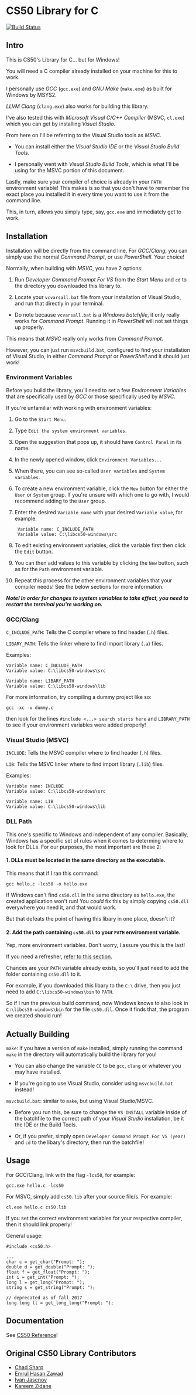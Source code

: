 # CS50 Library for C

[![Build Status](https://travis-ci.org/cs50/libcs50.svg?branch=master)](https://travis-ci.org/cs50/libcs50)

## Intro

This is CS50's Library for C... but for Windows!

You will need a C compiler already installed on your machine for this to work. 

I personally use *GCC* (`gcc.exe`) and *GNU Make* (`make.exe`) as built for Windows by MSYS2. 

*LLVM Clang* (`clang.exe`) also works for building this library.

I've also tested this with *Microsoft Visual C/C++ Compiler* (MSVC, `cl.exe`) which you can get by installing *Visual Studio*. 

From here on I'll be referring to the Visual Studio tools as *MSVC*.

* You can install either the *Visual Studio IDE* or the *Visual Studio Build Tools*. 

* I personally went with *Visual Studio Build Tools*, which is what I'll be using for the MSVC portion of this document.

Lastly, make sure your compiler of choice is already in your `PATH` environment variable! This makes is so that you don't have to remember the exact place you installed it in every time you want to use it from the command line. 

This, in turn, allows you simply type, say, `gcc.exe` and immediately get to work.

## Installation

Installation will be directly from the command line. For *GCC/Clang*, you can simply use the normal *Command Prompt*, or use *PowerShell*. Your choice!

Normally, when building with *MSVC*, you have 2 options:

1. Run *Developer Command Prompt For VS* from the *Start Menu* and `cd` to the directory you downloaded this library to.

2. Locate your `vcvarsall.bat` file from your installation of Visual Studio, and run that directly in your terminal. 

* Do note because `vcvarsall.bat` is a *Windows batchfile*, it only really works for *Command Prompt*. Running it in *PowerShell* will not set things up properly.

This means that *MSVC* really only works from *Command Prompt*.

However, you can just run `msvcbuild.bat`, configured to find your installation of Visual Studio, in either *Command Prompt* or *PowerShell* and it should just work!

### Environment Variables

Before you build the library, you'll need to set a few *Environment Variables* that are specifically used by *GCC* or those specifically used by *MSVC*. 

If you're unfamiliar with working with environment variables:

1. Go to the `Start Menu`.

2. Type `Edit the system environment variables`.

3. Open the suggestion that pops up, it should have `Control Panel` in its name.

4. In the newly opened window, click `Environment Variables...`

5. When there, you can see so-called `User variables` and `System variables`. 

6. To create a new environment variable, click the `New` button for either the `User` or `System` group. If you're unsure with which one to go with, I would recommend adding to the `User` group.

7. Enter the desired `Variable name` with your desired `Variable value`, for example:

        Variable name: C_INCLUDE_PATH
        Variable value: C:\libcs50-windows\src

8. To edit existing environment variables, click the variable first then click the `Edit` button. 

9. You can then add values to this variable by clicking the `New` button, such as for the `Path` environment variable.

10. Repeat this process for the other environment variables that your compiler needs! See the below sections for more information.

***Note! In order for changes to system variables to take effect, you need to restart the terminal you're working on.***

### GCC/Clang

`C_INCLUDE_PATH`: Tells the C compiler where to find header (`.h`) files.

`LIBARY_PATH`: Tells the linker where to find import library (`.a`) files.

Examples:

    Variable name: C_INCLUDE_PATH
    Variable value: C:\libcs50-windows\src

    Variable name: LIBARY_PATH
    Variable value: C:\libcs50-windows\lib

For more information, try compiling a dummy project like so:

    gcc -xc -v dummy.c

then look for the lines `#include <...> search starts here` and `LIBRARY_PATH` to see if your environment variables were added properly!

### Visual Studio (MSVC)

`INCLUDE`: Tells the MSVC compiler where to find header (`.h`) files.

`LIB`: Tells the MSVC linker where to find import library (`.lib`) files.

Examples:

    Variable name: INCLUDE
    Variable value: C:\libcs50-windows\src

    Variable name: LIB
    Variable value: C:\libcs50-windows\lib

### DLL Path

This one's specific to Windows and independent of any compiler. Basically, Windows has a specific set of rules when it comes to determing where to look for DLLs. For our purposes, the most important are these 2:

#### 1. DLLs must be located in **the same directory** as the executable. 

This means that if I ran this command:

    gcc hello.c -lcs50 -o hello.exe

If Windows can't find `cs50.dll` in the same directory as `hello.exe`, the created application won't run! You *could* fix this by simply copying `cs50.dll` everywhere you need it, and that would work. 

But that defeats the point of having this libary in one place, doesn't it?

#### 2. Add the path containing `cs50.dll` to your `PATH` environment variable.

Yep, more environment variables. Don't worry, I assure you this is the last!

If you need a refresher, [refer to this section.](#environment-variables)

Chances are your `PATH` variable already exists, so you'll just need to add the folder containing `cs50.dll` to it. 

For example, if you downloaded this libary to the `C:\` drive, then you just need to add `C:\libcs50-windows\bin` to `PATH`.

So if I run the previous build command, now Windows knows to also look in `C:\libcs50-windows\bin` for the file `cs50.dll`. Once it finds that, the program we created should run!

## Actually Building

`make`: if you have a version of `make` installed, simply running the command `make` in the directory will automatically build the library for you! 

* You can also change the variable `CC` to be `gcc`, `clang` or whatever you may have installed. 

* If you're going to use Visual Studio, consider using `msvcbuild.bat` instead!

`msvcbuild.bat`: similar to `make`, but using Visual Studio/MSVC. 

* Before you run this, be sure to change the `VS_INSTALL` variable inside of the batchfile to the correct path of your *Visual Studio* installation, be it the IDE or the Build Tools.

* Or, if you prefer, simply open `Developer Command Prompt For VS (year)` and `cd` to the libary's directory, then run the batchfile!

## Usage

For GCC/Clang, link with the flag `-lcs50`, for example:

    gcc.exe hello.c -lcs50

For MSVC, simply add `cs50.lib` after your source file/s. For example:

    cl.exe hello.c cs50.lib

If you set the correct environment variables for your respective compiler,
then it should link properly!

General usage:

    #include <cs50.h>

    ...
    char c = get_char("Prompt: ");
    double d = get_double("Prompt: ");
    float f = get_float("Prompt: ");
    int i = get_int("Prompt: ");
    long l = get_long("Prompt: ");
    string s = get_string("Prompt: ");

    // deprecated as of fall 2017
    long long ll = get_long_long("Prompt: ");



## Documentation

See [CS50 Reference](https://reference.cs50.net/cs50/)!

## Original CS50 Library Contributors

*   [Chad Sharp](https://github.com/crossroads1112)
*   [Emrul Hasan Zawad](https://github.com/ehzShelter)
*   [Ivan Jasenov](https://github.com/IvanJasenov)
*   [Kareem Zidane](https://github.com/kzidane)
